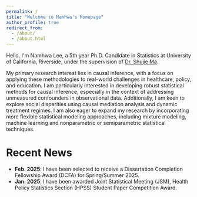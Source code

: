 ```yaml
---
permalink: /
title: "Welcome to Namhwa's Homepage"
author_profile: true
redirect_from: 
  - /about/
  - /about.html
---
```


Hello, I'm Namhwa Lee, a 5th year Ph.D. Candidate in Statistics at University of California, Riverside, under the supervision of [Dr. Shujie Ma](https://sites.google.com/view/shujiema).

My primary research interest lies in causal inference, with a focus on applying these methodologies to real-world challenges in healthcare, policy, and education. I am particularly interested in developing robust statistical methods for causal inference, especially in the context of addressing unmeasured confounders in observational data. Additionally, I am keen to explore social disparities using causal mediation analysis and dynamic treatment regimes. I am also eager to expand my research by incorporating more flexible statistical modeling approaches, including mixture modeling, machine learning and nonparametric or semiparametric statistical techniques.



Recent News
======

- **Feb. 2025**: I have been selected to receive a Dissertation Completion Fellowship Award (DCFA) for Spring/Summer 2025.
- **Jan. 2025**: I have been awarded Joint Statistical Meeting (JSM), Health Policy Statistics Section (HPSS) Student Paper Competition Award.

